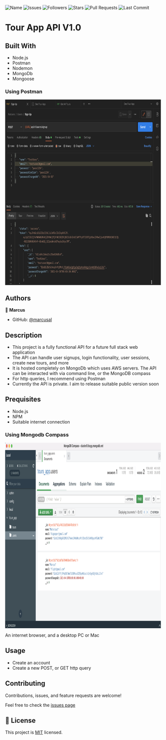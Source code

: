 ![Name](https://img.shields.io/badge/Marcus-Developer-red?style=for-the-badge)
![Issues](https://img.shields.io/github/issues/marcusal/node-tour-app-api?style=for-the-badge)
![Followers](https://img.shields.io/github/followers/marcusal?style=for-the-badge)
![Stars](https://img.shields.io/github/stars/marcusal?style=for-the-badge)
![Pull Requests](https://img.shields.io/github/issues-pr/marcusal/node-tour-app-api?style=for-the-badge)
![Last Commit](https://img.shields.io/github/last-commit/marcusal/node-tour-app-api?/main?style=for-the-badge)


# Tour App API V1.0

## Built With

- Node.js
- Postman
- Nodemon
- MongoDb
- Mongoose

### Using Postman
<img align="center" alt="Screenshot" height="600px" src="Screenshot 2021-08-18 at 10.42.17.png"/>

## Authors

👤 **Marcus**

- GitHub: [@marcusal](https://github.com/marcusal)

## Description

- This project is a fully functional API for a future full stack web application
- The API can handle user signups, login functionality, user sessions, create new tours, and more
- It is hosted completely on MongoDb which uses AWS servers. The API can be interacted with via command line, or the MongoDB compass
- For http queries, I recommend using Postman
- Currently the API is private. I aim to release suitable public version soon

## Prequisites

- Node.js
- NPM
- Suitable internet connection

### Using Mongodb Compass
<img align="center" alt="Screenshot" height="600px" src="Screenshot 2021-08-17 at 15.12.33.png"/>

An internet browser, and a desktop PC or Mac

## Usage

- Create an account
- Create a new POST, or GET http query

## Contributing

Contributions, issues, and feature requests are welcome!

Feel free to check the [issues page](https://github.com/marcusal/tour-app-api/issues)

## 📝 License

This project is [MIT](LICENSE) licensed.
